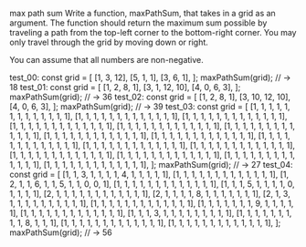 max path sum
Write a function, maxPathSum, that takes in a grid as an argument. The function should return the maximum sum possible by traveling a path from the top-left corner to the bottom-right corner. You may only travel through the grid by moving down or right.

You can assume that all numbers are non-negative.

test_00:
const grid = [
  [1, 3, 12],
  [5, 1, 1],
  [3, 6, 1],
];
maxPathSum(grid); // -> 18
test_01:
const grid = [
  [1, 2, 8, 1],
  [3, 1, 12, 10],
  [4, 0, 6, 3],
];
maxPathSum(grid); // -> 36
test_02:
const grid = [
  [1, 2, 8, 1],
  [3, 10, 12, 10],
  [4, 0, 6, 3],
];
maxPathSum(grid); // -> 39
test_03:
const grid = [
  [1, 1, 1, 1, 1, 1, 1, 1, 1, 1, 1, 1, 1],
  [1, 1, 1, 1, 1, 1, 1, 1, 1, 1, 1, 1, 1],
  [1, 1, 1, 1, 1, 1, 1, 1, 1, 1, 1, 1, 1],
  [1, 1, 1, 1, 1, 1, 1, 1, 1, 1, 1, 1, 1],
  [1, 1, 1, 1, 1, 1, 1, 1, 1, 1, 1, 1, 1],
  [1, 1, 1, 1, 1, 1, 1, 1, 1, 1, 1, 1, 1],
  [1, 1, 1, 1, 1, 1, 1, 1, 1, 1, 1, 1, 1],
  [1, 1, 1, 1, 1, 1, 1, 1, 1, 1, 1, 1, 1],
  [1, 1, 1, 1, 1, 1, 1, 1, 1, 1, 1, 1, 1],
  [1, 1, 1, 1, 1, 1, 1, 1, 1, 1, 1, 1, 1],
  [1, 1, 1, 1, 1, 1, 1, 1, 1, 1, 1, 1, 1],
  [1, 1, 1, 1, 1, 1, 1, 1, 1, 1, 1, 1, 1],
  [1, 1, 1, 1, 1, 1, 1, 1, 1, 1, 1, 1, 1],
  [1, 1, 1, 1, 1, 1, 1, 1, 1, 1, 1, 1, 1],
  [1, 1, 1, 1, 1, 1, 1, 1, 1, 1, 1, 1, 1],
];
maxPathSum(grid); // -> 27
test_04:
const grid = [
  [1, 1, 3, 1, 1, 1, 1, 4, 1, 1, 1, 1, 1],
  [1, 1, 1, 1, 1, 1, 1, 1, 1, 1, 1, 1, 1],
  [1, 2, 1, 1, 6, 1, 1, 5, 1, 1, 0, 0, 1],
  [1, 1, 1, 1, 1, 1, 1, 1, 1, 1, 1, 1, 1],
  [1, 1, 1, 5, 1, 1, 1, 1, 0, 1, 1, 1, 1],
  [2, 1, 1, 1, 1, 1, 1, 1, 1, 1, 1, 1, 1],
  [2, 1, 1, 1, 1, 8, 1, 1, 1, 1, 1, 1, 1],
  [2, 1, 3, 1, 1, 1, 1, 1, 1, 1, 1, 1, 1],
  [1, 1, 1, 1, 1, 1, 1, 1, 1, 1, 1, 1, 1],
  [1, 1, 1, 1, 1, 1, 1, 9, 1, 1, 1, 1, 1],
  [1, 1, 1, 1, 1, 1, 1, 1, 1, 1, 1, 1, 1],
  [1, 1, 1, 3, 1, 1, 1, 1, 1, 1, 1, 1, 1],
  [1, 1, 1, 1, 1, 1, 1, 1, 1, 8, 1, 1, 1],
  [1, 1, 1, 1, 1, 1, 1, 1, 1, 1, 1, 1, 1],
  [1, 1, 1, 1, 1, 1, 1, 1, 1, 1, 1, 1, 1],
];
maxPathSum(grid); // -> 56